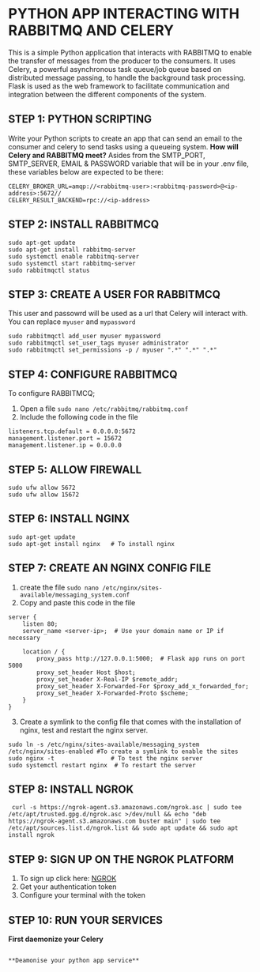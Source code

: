 # PYTHON APP INTERACTING WITH RABBITMQ AND CELERY

This is a simple Python application that interacts with RABBITMQ to enable the transfer of messages from the producer to the consumers. It uses Celery, a powerful asynchronous task queue/job queue based on distributed message passing, to handle the background task processing. Flask is used as the web framework to facilitate communication and integration between the different components of the system.

## STEP 1: PYTHON SCRIPTING
Write your Python scripts to create an app that can send an email to the consumer and celery to send tasks using  a queueing system. 
**How will Celery and RABBITMQ meet?**
Asides from the SMTP_PORT, SMTP_SERVER, EMAIL & PASSWORD variable that will be in your .env file, these variables below are expected to be there:
```
CELERY_BROKER_URL=amqp://<rabbitmq-user>:<rabbitmq-password>@<ip-address>:5672//
CELERY_RESULT_BACKEND=rpc://<ip-address>
```


## STEP 2: INSTALL RABBITMCQ
```
sudo apt-get update
sudo apt-get install rabbitmq-server
sudo systemctl enable rabbitmq-server
sudo systemctl start rabbitmq-server
sudo rabbitmqctl status

```
## STEP 3: CREATE A USER FOR RABBITMCQ
This user and passowrd will be used as a url that Celery will interact with.
You can replace `myuser` and `mypassword` 
```
sudo rabbitmqctl add_user myuser mypassword
sudo rabbitmqctl set_user_tags myuser administrator
sudo rabbitmqctl set_permissions -p / myuser ".*" ".*" ".*"

```
## STEP 4: CONFIGURE RABBITMCQ
To configure RABBITMCQ;
1. Open a file `sudo nano /etc/rabbitmq/rabbitmq.conf`
2. Include the following code in the file
```
listeners.tcp.default = 0.0.0.0:5672
management.listener.port = 15672
management.listener.ip = 0.0.0.0
```

## STEP 5: ALLOW FIREWALL
```
sudo ufw allow 5672
sudo ufw allow 15672
```
## STEP 6: INSTALL NGINX
```
sudo apt-get update
sudo apt-get install nginx   # To install nginx
```
## STEP 7: CREATE AN NGINX CONFIG FILE
1. create the file  `sudo nano /etc/nginx/sites-available/messaging_system.conf`
2. Copy and paste this code in the file
```
server {
    listen 80;
    server_name <server-ip>;  # Use your domain name or IP if necessary

    location / {
        proxy_pass http://127.0.0.1:5000;  # Flask app runs on port 5000
        proxy_set_header Host $host;
        proxy_set_header X-Real-IP $remote_addr;
        proxy_set_header X-Forwarded-For $proxy_add_x_forwarded_for;
        proxy_set_header X-Forwarded-Proto $scheme;
    }
}
```
3. Create a symlink to the config file that comes with the installation of nginx, test and restart the nginx server.
```
sudo ln -s /etc/nginx/sites-available/messaging_system /etc/nginx/sites-enabled #To create a symlink to enable the sites
sudo nginx -t                # To test the nginx server 
sudo systemctl restart nginx  # To restart the server

```

## STEP 8: INSTALL NGROK
```
 curl -s https://ngrok-agent.s3.amazonaws.com/ngrok.asc | sudo tee /etc/apt/trusted.gpg.d/ngrok.asc >/dev/null && echo "deb https://ngrok-agent.s3.amazonaws.com buster main" | sudo tee /etc/apt/sources.list.d/ngrok.list && sudo apt update && sudo apt install ngrok

```

## STEP 9: SIGN UP ON THE NGROK PLATFORM
1. To sign up click here: [NGROK](https://ngrok.com/)
2. Get your authentication token
3. Configure your terminal with the token

## STEP 10: RUN YOUR SERVICES
**First daemonize your Celery**

```

**Deamonise your python app service**
```

```






